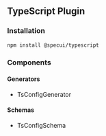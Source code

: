 ## TypeScript Plugin

### Installation

```sh
npm install @specui/typescript
```

### Components

#### Generators

- TsConfigGenerator

#### Schemas

- TsConfigSchema
